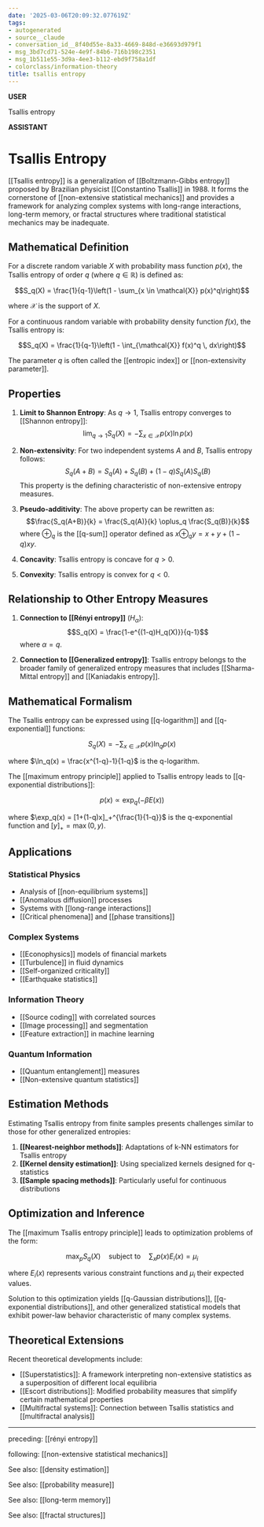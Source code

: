 ```yaml
---
date: '2025-03-06T20:09:32.077619Z'
tags:
- autogenerated
- source__claude
- conversation_id__8f40d55e-8a33-4669-848d-e36693d979f1
- msg_3bd7cd71-524e-4e9f-84b6-716b198c2351
- msg_1b511e55-3d9a-4ee3-b112-ebd9f758a1df
- colorclass/information-theory
title: tsallis entropy
---
```


**USER**

Tsallis entropy


**ASSISTANT**

# Tsallis Entropy

[[Tsallis entropy]] is a generalization of [[Boltzmann-Gibbs entropy]] proposed by Brazilian physicist [[Constantino Tsallis]] in 1988. It forms the cornerstone of [[non-extensive statistical mechanics]] and provides a framework for analyzing complex systems with long-range interactions, long-term memory, or fractal structures where traditional statistical mechanics may be inadequate.

## Mathematical Definition

For a discrete random variable $X$ with probability mass function $p(x)$, the Tsallis entropy of order $q$ (where $q \in \mathbb{R}$) is defined as:

$$S_q(X) = \frac{1}{q-1}\left(1 - \sum_{x \in \mathcal{X}} p(x)^q\right)$$

where $\mathcal{X}$ is the support of $X$.

For a continuous random variable with probability density function $f(x)$, the Tsallis entropy is:

$$S_q(X) = \frac{1}{q-1}\left(1 - \int_{\mathcal{X}} f(x)^q \, dx\right)$$

The parameter $q$ is often called the [[entropic index]] or [[non-extensivity parameter]].

## Properties

1. **Limit to Shannon Entropy**: As $q \rightarrow 1$, Tsallis entropy converges to [[Shannon entropy]]:
   $$\lim_{q \rightarrow 1} S_q(X) = -\sum_{x \in \mathcal{X}} p(x) \ln p(x)$$

2. **Non-extensivity**: For two independent systems $A$ and $B$, Tsallis entropy follows:
   $$S_q(A+B) = S_q(A) + S_q(B) + (1-q)S_q(A)S_q(B)$$
   This property is the defining characteristic of non-extensive entropy measures.

3. **Pseudo-additivity**: The above property can be rewritten as:
   $$\frac{S_q(A+B)}{k} = \frac{S_q(A)}{k} \oplus_q \frac{S_q(B)}{k}$$
   where $\oplus_q$ is the [[q-sum]] operator defined as $x \oplus_q y = x + y + (1-q)xy$.

4. **Concavity**: Tsallis entropy is concave for $q > 0$.

5. **Convexity**: Tsallis entropy is convex for $q < 0$.

## Relationship to Other Entropy Measures

1. **Connection to [[Rényi entropy]]** ($H_\alpha$):
   $$S_q(X) = \frac{1-e^{(1-q)H_q(X)}}{q-1}$$
   where $\alpha = q$.

2. **Connection to [[Generalized entropy]]**: Tsallis entropy belongs to the broader family of generalized entropy measures that includes [[Sharma-Mittal entropy]] and [[Kaniadakis entropy]].

## Mathematical Formalism

The Tsallis entropy can be expressed using [[q-logarithm]] and [[q-exponential]] functions:

$$S_q(X) = -\sum_{x \in \mathcal{X}} p(x) \ln_q p(x)$$

where $\ln_q(x) = \frac{x^{1-q}-1}{1-q}$ is the q-logarithm.

The [[maximum entropy principle]] applied to Tsallis entropy leads to [[q-exponential distributions]]:

$$p(x) \propto \exp_q(-\beta E(x))$$

where $\exp_q(x) = [1+(1-q)x]_+^{\frac{1}{1-q}}$ is the q-exponential function and $[y]_+ = \max(0,y)$.

## Applications

### Statistical Physics
- Analysis of [[non-equilibrium systems]]
- [[Anomalous diffusion]] processes
- Systems with [[long-range interactions]]
- [[Critical phenomena]] and [[phase transitions]]

### Complex Systems
- [[Econophysics]] models of financial markets
- [[Turbulence]] in fluid dynamics
- [[Self-organized criticality]]
- [[Earthquake statistics]]

### Information Theory
- [[Source coding]] with correlated sources
- [[Image processing]] and segmentation
- [[Feature extraction]] in machine learning

### Quantum Information
- [[Quantum entanglement]] measures
- [[Non-extensive quantum statistics]]

## Estimation Methods

Estimating Tsallis entropy from finite samples presents challenges similar to those for other generalized entropies:

1. **[[Nearest-neighbor methods]]**: Adaptations of k-NN estimators for Tsallis entropy
2. **[[Kernel density estimation]]**: Using specialized kernels designed for q-statistics
3. **[[Sample spacing methods]]**: Particularly useful for continuous distributions

## Optimization and Inference

The [[maximum Tsallis entropy principle]] leads to optimization problems of the form:

$$\max_{p} S_q(X) \quad \text{subject to} \quad \sum_{x} p(x)E_i(x) = \mu_i$$

where $E_i(x)$ represents various constraint functions and $\mu_i$ their expected values.

Solution to this optimization yields [[q-Gaussian distributions]], [[q-exponential distributions]], and other generalized statistical models that exhibit power-law behavior characteristic of many complex systems.

## Theoretical Extensions

Recent theoretical developments include:

- [[Superstatistics]]: A framework interpreting non-extensive statistics as a superposition of different local equilibria
- [[Escort distributions]]: Modified probability measures that simplify certain mathematical properties
- [[Multifractal systems]]: Connection between Tsallis statistics and [[multifractal analysis]]


---

preceding: [[rényi entropy]]  


following: [[non-extensive statistical mechanics]]

See also: [[density estimation]]


See also: [[probability measure]]


See also: [[long-term memory]]


See also: [[fractal structures]]